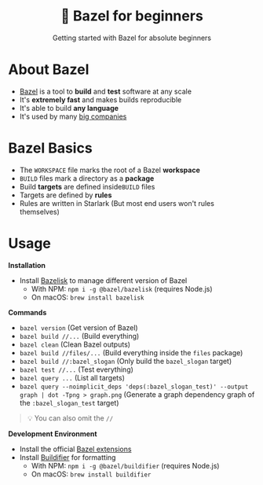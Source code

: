 <div align="center">
  <h1>🌿 Bazel for beginners</h1>
  <p>Getting started with Bazel for absolute beginners</p>
</div>

# About Bazel

- [Bazel](https://bazel.build) is a tool to **build** and **test** software at any scale
- It's **extremely fast** and makes builds reproducible
- It's able to build **any language**
- It's used by many [big companies](https://bazel.build/community/users)

# Bazel Basics

- The `WORKSPACE` file marks the root of a Bazel **workspace**
- `BUILD` files mark a directory as a **package**
- Build **targets** are defined inside`BUILD` files
- Targets are defined by **rules**
- Rules are written in Starlark (But most end users won't rules themselves)

# Usage

**Installation**

- Install [Bazelisk](https://github.com/bazelbuild/bazelisk) to manage different version of Bazel
  - With NPM: `npm i -g @bazel/bazelisk` (requires Node.js)
  - On macOS: `brew install bazelisk`

**Commands**

- `bazel version` (Get version of Bazel)
- `bazel build //...` (Build everything)
- `bazel clean` (Clean Bazel outputs)
- `bazel build //files/...` (Build everything inside the `files` package)
- `bazel build //:bazel_slogan` (Only build the `bazel_slogan` target)
- `bazel test //...` (Test everything)
- `bazel query ...` (List all targets)
- `bazel query --noimplicit_deps 'deps(:bazel_slogan_test)' --output graph | dot -Tpng > graph.png` (Generate a graph dependency graph of the `:bazel_slogan_test` target)

> 💡 You can also omit the `//`

**Development Environment**

- Install the official [Bazel extensions](https://marketplace.visualstudio.com/items?itemName=BazelBuild.vscode-bazel)
- Install [Buildifier](https://github.com/bazelbuild/buildtools/tree/master/buildifier) for formatting
  - With NPM: `npm i -g @bazel/buildifier` (requires Node.js)
  - On macOS: `brew install buildifier`
